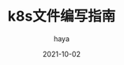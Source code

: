 ---
author: haya
title: k8s文件编写指南
date: 2021-10-02
article: true
timeline: true
category: 云原生
tag:
- k8s
---